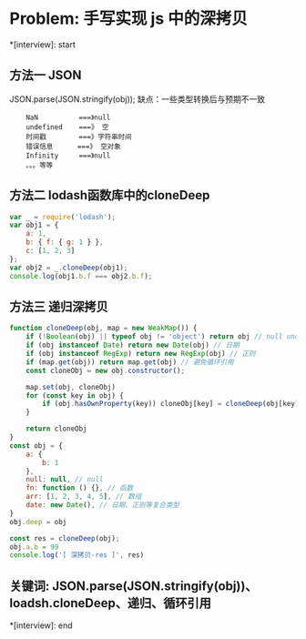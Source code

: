 # Problem: 手写实现 js 中的深拷贝


*[interview]: start
## 方法一 JSON
JSON.parse(JSON.stringify(obj));
缺点：一些类型转换后与预期不一致
```
    NaN          ===》null
    undefined    ===》 空
    时间戳        ===》字符串时间
    错误信息      ===》 空对象
    Infinity     ===》null
    。。。等等
```

## 方法二 lodash函数库中的cloneDeep
```js
var _ = require('lodash');
var obj1 = {
    a: 1,
    b: { f: { g: 1 } },
    c: [1, 2, 3]
};
var obj2 = _.cloneDeep(obj1);
console.log(obj1.b.f === obj2.b.f);
```

## 方法三 递归深拷贝
```js
function cloneDeep(obj, map = new WeakMap()) {
    if (!Boolean(obj) || typeof obj != 'object') return obj // null undefined 基础类型
    if (obj instanceof Date) return new Date(obj) // 日期
    if (obj instanceof RegExp) return new RegExp(obj) // 正则
    if (map.get(obj)) return map.get(obj) // 避免循环引用
    const cloneObj = new obj.constructor();

    map.set(obj, cloneObj)
    for (const key in obj) {
        if (obj.hasOwnProperty(key)) cloneObj[key] = cloneDeep(obj[key], map) // 实现递归深拷贝
    }

    return cloneObj
}
const obj = {
    a: {
        b: 1
    },
    null: null, // null
    fn: function () {}, // 函数
    arr: [1, 2, 3, 4, 5], // 数组
    date: new Date(), // 日期、正则等复合类型
}
obj.deep = obj

const res = cloneDeep(obj);
obj.a.b = 99
console.log('[ 深拷贝-res ]', res)
```

## 关键词: JSON.parse(JSON.stringify(obj))、loadsh.cloneDeep、递归、循环引用
*[interview]: end
